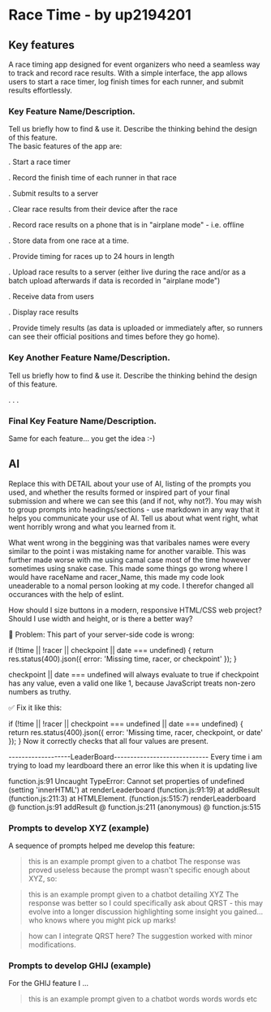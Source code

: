 # Race Time - by up2194201
## Key features
A race timing app designed for event organizers who need a seamless way to track and record race results. With a simple interface, the app allows users to start a race timer, log finish times for each runner, and submit results effortlessly.



### Key Feature Name/Description.
Tell us briefly how to find & use it.
Describe the thinking behind the design of this feature.  
The basic features of the app are:

. Start a race timer

. Record the finish time of each runner in that race

. Submit results to a server

. Clear race results from their device after the race

. Record race results on a phone that is in "airplane mode" - i.e. offline

. Store data from one race at a time.

. Provide timing for races up to 24 hours in length

. Upload race results to a server (either live during the race and/or as a batch upload afterwards if data is recorded in "airplane mode")

. Receive data from users

. Display race results

. Provide timely results (as data is uploaded or immediately after, so runners can see their official positions and times before they go home).


### Key Another Feature Name/Description.
Tell us briefly how to find & use it.
Describe the thinking behind the design of this feature.  

.
.
.
### Final Key Feature Name/Description.
Same for each feature… you get the idea :-)


## AI
Replace this with DETAIL about your use of AI, listing of the prompts you used, and whether the results formed or inspired part of your final submission and where we can see this (and if not, why not?). You may wish to group prompts into headings/sections - use markdown in any way that it helps you communicate your use of AI.  Tell us about what went right,  what went horribly wrong and what you learned from it.

What went wrong in the beggining was that varibales names were every similar to the point i was mistaking name for another varaible. This was further made worse with me using camal case most of the time however sometimes using snake case. This made some things go wrong where I would have raceName and racer_Name, this made my code look uneaderable to a nomal person looking at my code. I therefor changed all occurances with the help of eslint.   

How should I size buttons in a modern, responsive HTML/CSS web project? Should I use width and height, or is there a better way?


🔴 Problem:
This part of your server-side code is wrong:

if (!time || !racer || checkpoint || date === undefined) {
  return res.status(400).json({ error: 'Missing time, racer, or checkpoint' });
}

checkpoint || date === undefined will always evaluate to true if checkpoint has any value, even a valid one like 1, because JavaScript treats non-zero numbers as truthy.

✅ Fix it like this:

if (!time || !racer || checkpoint === undefined || date === undefined) {
  return res.status(400).json({ error: 'Missing time, racer, checkpoint, or date' });
}
Now it correctly checks that all four values are present.

-------------------LeaderBoard-----------------------------
Every time i am trying to load my leardboard there an error like this when it is updating live

function.js:91 
 Uncaught TypeError: Cannot set properties of undefined (setting 'innerHTML')
    at renderLeaderboard (function.js:91:19)
    at addResult (function.js:211:3)
    at HTMLElement.<anonymous> (function.js:515:7)
renderLeaderboard	@	function.js:91
addResult	@	function.js:211
(anonymous)	@	function.js:515



### Prompts to develop XYZ (example)
A sequence of prompts helped me develop this feature:

>  this is an example prompt given to a chatbot
The response was proved useless because the prompt wasn't specific enough about XYZ, so:

>  this is an example prompt given to a chatbot detailing XYZ
The response was better so I could specifically ask about QRST - this may evolve into a longer discussion highlighting some insight you gained… who knows where you might pick up marks!

>  how can I integrate QRST here?
The suggestion worked with minor modifications.

### Prompts to develop GHIJ (example)
For the GHIJ feature I ...

>  this is an example prompt given to a chatbot
words words words etc
